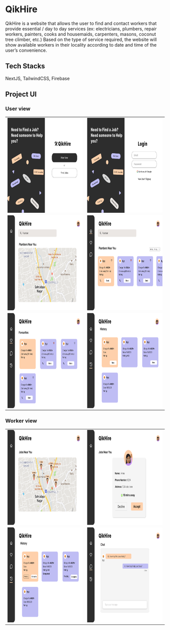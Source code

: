 <h1>QikHire</h1>

<p>QikHire is a website that allows the user to find and contact workers that provide essential / day to day services (ex: electricians, plumbers, repair
workers, painters, cooks and housemaids, carpenters, masons, coconut tree climber, etc.) Based on the type of service required, the website will show
available workers in their locality according to date and time of the user’s convenience.</p>

<h2>Tech Stacks</h2>

NextJS, TailwindCSS, Firebase

<h2>Project UI</h2>

<h3>User view</h3>
<table>
  <tr>
     <td><img src="uiimages/landingpage.svg" width=300 height=300></td>
     <td><img src="uiimages/login.svg" width=300 height=300></td>
  </tr>
  <tr>
     <td><img src="uiimages/map.svg" width=300 height=300></td>
     <td><img src="uiimages/worker.svg" width=300 height=300></td>
    
  </tr>
  <tr>
     <td><img src="uiimages/favorites.svg" width=300 height=300></td>
     <td><img src="uiimages/last.svg" width=300 height=300></td>
  </tr>
 </table>

 <h3>Worker view</h3>
 <table>
  <tr>
     <td><img src="uiimages/map2.svg" width=300 height=300></td>
     <td><img src="uiimages/profile.svg" width=300 height=300></td>
  </tr>
  <tr>
     <td><img src="uiimages/history.svg" width=300 height=300></td>
     <td><img src="uiimages/workerchat.svg" width=300 height=300></td>
    
  </tr>
 </table>







